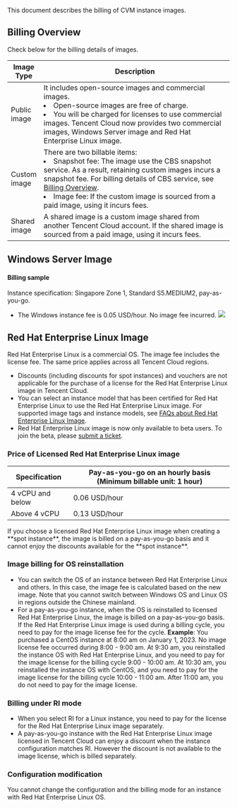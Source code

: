 This document describes the billing of CVM instance images.

## Billing Overview
Check below for the billing details of images.
<table class="tg">
<thead>
  <tr>
    <th width="10%"> Image Type</th>
    <th width="90%">Description</th>
  </tr>
</thead>
<tbody>
  <tr>
    <td class="tg-0pky">Public image</td>
    <td class="tg-0pky">It includes open-source images and commercial images.<br><li>Open-source images are free of charge.</li><li>You will be charged for licenses to use commercial images. Tencent Cloud now provides two commercial images, Windows Server image and Red Hat Enterprise Linux image.</td></li>
  </tr>
  <tr>
    <td class="tg-0pky">Custom image</td>
    <td class="tg-0pky">There are two billable items: <br><li>Snapshot fee: The image use the CBS snapshot service. As a result, retaining custom images incurs a snapshot fee. For billing details of CBS service, see <a href="https://intl.cloud.tencent.com/document/product/362/32415">Billing Overview</a>.</li><li>Image fee: If the custom image is sourced from a paid image, using it incurs fees.</li></td>
  </tr>
  <tr>
    <td class="tg-0pky">Shared image</td>
    <td class="tg-0pky">A shared image is a custom image shared from another Tencent Cloud account. If the shared image is sourced from a paid image, using it incurs fees.</td>
  </tr>
</tbody>
</table>

<span id="redhat"></span>

## Windows Server Image
#### Billing sample

Instance specification: Singapore Zone 1, Standard S5.MEDIUM2, pay-as-you-go.
- The Windows instance fee is 0.05 USD/hour. No image fee incurred.
![](https://qcloudimg.tencent-cloud.cn/raw/af8b0002847ce5f1542a90a1990e27ce.png)


## Red Hat Enterprise Linux Image
Red Hat Enterprise Linux is a commercial OS. The image fee includes the license fee. The same price applies across all Tencent Cloud regions.
<dx-alert infotype="explain" title="">
- Discounts (including discounts for spot instances) and vouchers are not applicable for the purchase of a license for the Red Hat Enterprise Linux image in Tencent Cloud.
- You can select an instance model that has been certified for Red Hat Enterprise Linux to use the Red Hat Enterprise Linux image. For supported image tags and instance models, see [FAQs about Red Hat Enterprise Linux Image](https://www.tencentcloud.com/document/product/213/55135).
- Red Hat Enterprise Linux image is now only available to beta users. To join the beta, please [submit a ticket](https://console.tencentcloud.com/workorder/category).
</dx-alert>

### Price of Licensed Red Hat Enterprise Linux image

|Specification | Pay-as-you-go on an hourly basis (Minimum billable unit: 1 hour) |
|---------|---------|
| 4 vCPU and below | 0.06 USD/hour |
| Above 4 vCPU | 0.13 USD/hour |

<dx-alert infotype="explain" title="">
If you choose a licensed Red Hat Enterprise Linux image when creating a **spot instance**, the image is billed on a pay-as-you-go basis and it cannot enjoy the discounts available for the **spot instance**.
</dx-alert>

### Image billing for OS reinstallation
- You can switch the OS of an instance between Red Hat Enterprise Linux and others. In this case, the image fee is calculated based on the new image. Note that you cannot switch between Windows OS and Linux OS in regions outside the Chinese mainland. 
- For a pay-as-you-go instance, when the OS is reinstalled to licensed Red Hat Enterprise Linux, the image is billed on a pay-as-you-go basis. If the Red Hat Enterprise Linux image is used during a billing cycle, you need to pay for the image license fee for the cycle.
**Example**:
You purchased a CentOS instance at 8:00 am on January 1, 2023. No image license fee occurred during 8:00 - 9:00 am. At 9:30 am, you reinstalled the instance OS with Red Hat Enterprise Linux, and you need to pay for the image license for the billing cycle 9:00 - 10:00 am. At 10:30 am, you reinstalled the instance OS with CentOS, and you need to pay for the image license for the billing cycle 10:00 - 11:00 am. After 11:00 am, you do not need to pay for the image license.

### Billing under RI mode
- When you select RI for a Linux instance, you need to pay for the license for the Red Hat Enterprise Linux image separately.
- A pay-as-you-go instance with the Red Hat Enterprise Linux image licensed in Tencent Cloud can enjoy a discount when the instance configuration matches RI. However the discount is not available to the image license, which is billed separately.


### Configuration modification

You cannot change the configuration and the billing mode for an instance with Red Hat Enterprise Linux OS.



